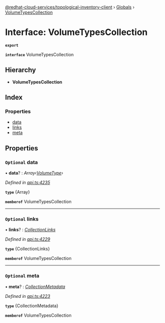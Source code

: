[@redhat-cloud-services/topological-inventory-client](../README.md) › [Globals](../globals.md) › [VolumeTypesCollection](volumetypescollection.md)

# Interface: VolumeTypesCollection

**`export`** 

**`interface`** VolumeTypesCollection

## Hierarchy

* **VolumeTypesCollection**

## Index

### Properties

* [data](volumetypescollection.md#optional-data)
* [links](volumetypescollection.md#optional-links)
* [meta](volumetypescollection.md#optional-meta)

## Properties

### `Optional` data

• **data**? : *Array‹[VolumeType](volumetype.md)›*

*Defined in [api.ts:4235](https://github.com/RedHatInsights/javascript-clients/blob/master/packages/topological-inventory/api.ts#L4235)*

**`type`** {Array<VolumeType>}

**`memberof`** VolumeTypesCollection

___

### `Optional` links

• **links**? : *[CollectionLinks](collectionlinks.md)*

*Defined in [api.ts:4229](https://github.com/RedHatInsights/javascript-clients/blob/master/packages/topological-inventory/api.ts#L4229)*

**`type`** {CollectionLinks}

**`memberof`** VolumeTypesCollection

___

### `Optional` meta

• **meta**? : *[CollectionMetadata](collectionmetadata.md)*

*Defined in [api.ts:4223](https://github.com/RedHatInsights/javascript-clients/blob/master/packages/topological-inventory/api.ts#L4223)*

**`type`** {CollectionMetadata}

**`memberof`** VolumeTypesCollection
